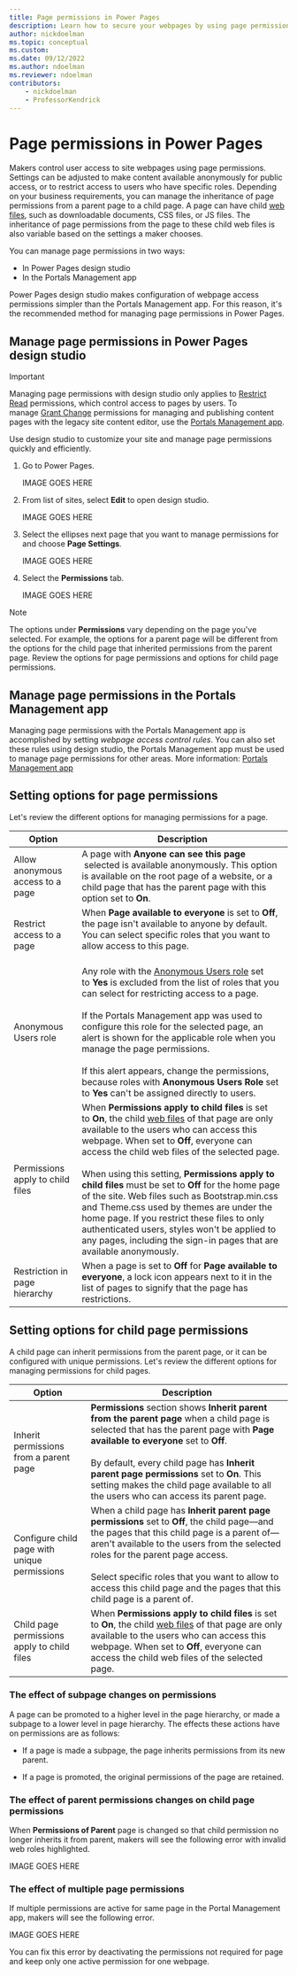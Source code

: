```yaml
---
title: Page permissions in Power Pages
description: Learn how to secure your webpages by using page permissions.
author: nickdoelman
ms.topic: conceptual
ms.custom: 
ms.date: 09/12/2022
ms.author: ndoelman
ms.reviewer: ndoelman
contributors:
    - nickdoelman
    - ProfessorKendrick
---
```


# Page permissions in Power Pages

Makers control user access to site webpages using page permissions. Settings can be adjusted to make content available anonymously for public access, or to restrict access to users who have specific roles. Depending on your business requirements, you can manage the inheritance of page permissions from a parent page to a child page. A page can have child [web files](/power-apps/maker/portals/configure/web-files), such as downloadable documents, CSS files, or JS files.  The inheritance of page permissions from the page to these child web files is also variable based on the settings a maker chooses.

You can manage page permissions in two ways:

- In Power Pages design studio
- In the Portals Management app

Power Pages design studio makes configuration of webpage access permissions simpler than the Portals Management app. For this reason, it's the recommended method for managing page permissions in Power Pages. 

## Manage page permissions in Power Pages design studio

>[!IMPORTANT]
> Managing page permissions with design studio only applies to [Restrict Read](/power-apps/maker/portals/configure/webpage-access-control#restrict-read) permissions, which control access to pages by users. To manage [Grant Change](/power-apps/maker/portals/configure/webpage-access-control#grant-change) permissions for managing and publishing content pages with the legacy site content editor, use the [Portals Management app](/power-apps/maker/portals/configure/webpage-access-control#manage-page-permissions-using-portal-management-app).

Use design studio to customize your site and manage page permissions quickly and efficiently.

1. Go to Power Pages.

    IMAGE GOES HERE

1. From list of sites, select **Edit** to open design studio.

    IMAGE GOES HERE

1. Select the ellipses next page that you want to manage permissions for and choose **Page Settings**.

    IMAGE GOES HERE

1. Select the **Permissions** tab.

    IMAGE GOES HERE

>[!NOTE]
> The options under **Permissions** vary depending on the page you've selected. For example, the options for a parent page will be different from the options for the child page that inherited permissions from the parent page. Review the options for page permissions and options for child page permissions.

## Manage page permissions in the Portals Management app

Managing page permissions with the Portals Management app is accomplished by setting *webpage access control rules*. You can also set these rules using design studio, the Portals Management app must be used to manage page permissions for other areas.  More information: [Portals Management app](/power-apps/maker/portals/configure/webpage-access-control#manage-page-permissions-using-portal-management-app) 

## Setting options for page permissions

Let's review the different options for managing permissions for a page.


|Option|Description  |
|---------|---------|
|Allow anonymous access to a page|A page with **Anyone can see this page**  selected is available anonymously. This option is available on the root page of a website, or a child page that has the parent page with this option set to **On**.|
|Restrict access to a page|When **Page available to everyone** is set to **Off**, the page isn't available to anyone by default. You can select specific roles that you want to allow access to this page.<br /><br />|
|Anonymous Users role|Any role with the [Anonymous Users role](/power-apps/maker/portals/configure/create-web-roles#attributes-and-relationships) set to **Yes** is excluded from the list of roles that you can select for restricting access to a page.<br /><br />If the Portals Management app was used to configure this role for the selected page, an alert is shown for the applicable role when you manage the page permissions.<br /><br />If this alert appears, change the permissions, because roles with **Anonymous Users Role** set to **Yes** can't be assigned directly to users.|
|Permissions apply to child files|When **Permissions apply to child files** is set to **On**, the child [web files](/power-apps/maker/portals/configure/web-files) of that page are only available to the users who can access this webpage. When set to **Off**, everyone can access the child web files of the selected page.<br /><br />When using this setting, **Permissions apply to child files** must be set to **Off** for the home page of the site.  Web files such as Bootstrap.min.css and Theme.css used by themes are under the home page.  If you restrict these files to only authenticated users, styles won't be applied to any pages, including the sign-in pages that are available anonymously.|
|Restriction in page hierarchy|When a page is set to **Off** for **Page available to everyone**, a lock icon appears next to it in the list of pages to signify that the page has restrictions.| 

## Setting options for child page permissions

A child page can inherit permissions from the parent page, or it can be configured with unique permissions.  Let's review the different options for managing permissions for child pages.

|Option|Description|
|---------|---------|
|Inherit permissions from a parent page|**Permissions** section shows **Inherit parent from the parent page** when a child page is selected that has the parent page with **Page available to everyone** set to **Off**.<br /><br />By default, every child page has **Inherit parent page permissions** set to **On**. This setting makes the child page available to all the users who can access its parent page.|
|Configure child page with unique permissions|When a child page has **Inherit parent page permissions** set to **Off**, the child page—and the pages that this child page is a parent of—aren't available to the users from the selected roles for the parent page access.<br /><br />Select specific roles that you want to allow to access this child page and the pages that this child page is a parent of.|
|Child page permissions apply to child files|When **Permissions apply to child files** is set to **On**, the child [web files](/power-apps/maker/portals/configure/web-files) of that page are only available to the users who can access this webpage. When set to **Off**, everyone can access the child web files of the selected page.|

### The effect of subpage changes on permissions

A page can be promoted to a higher level in the page hierarchy, or made a subpage to a lower level in page hierarchy. The effects these actions have on permissions are as follows:

- If a page is made a subpage, the page inherits permissions from its new parent. 

- If a page is promoted, the original permissions of the page are retained.

### The effect of parent permissions changes on child page permissions

When **Permissions of Parent** page is changed so that child permission no longer inherits it from parent, makers will see the following error with invalid web roles highlighted. 

IMAGE GOES HERE

### The effect of multiple page permissions

If multiple permissions are active for same page in the Portal Management app, makers will see the following error. 

IMAGE GOES HERE

You can fix this error by deactivating the permissions not required for page and keep only one active permission for one webpage.


